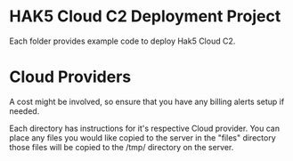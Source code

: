 # HAK5 Cloud C2 Deployment Project
Each folder provides example code to deploy Hak5 Cloud C2. 

# Cloud Providers
A cost might be involved, so ensure that you have any billing alerts setup if needed.

Each directory has instructions for it's respective Cloud provider.
You can place any files you would like copied to the server in the "files" directory those files will be copied to the /tmp/ directory on the server.
